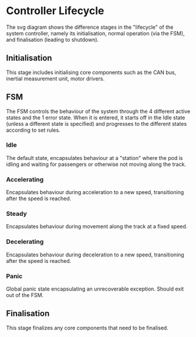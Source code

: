 # Controller Lifecycle
The svg diagram shows the difference stages in the "lifecycle" of the system 
controller, namely its initialisation, normal operation (via the FSM), and 
finalisation (leading to shutdown).

## Initialisation
This stage includes initialising core components such as the CAN bus, inertial 
measurement unit, motor drivers.

## FSM
The FSM controls the behaviour of the system through the 4 different active 
states and the 1 error state. When it is entered, it starts off in the Idle 
state (unless a different state is specified) and progresses to the different 
states according to set rules.

### Idle
The default state, encapsulates behaviour at a "station" where the pod is 
idling and waiting for passengers or otherwise not moving along the track.

### Accelerating
Encapsulates behaviour during acceleration to a new speed, transitioning after 
the speed is reached.

### Steady
Encapsulates behaviour during movement along the track at a fixed speed.

### Decelerating
Encapsulates behaviour during deceleration to a new speed, transitioning after 
the speed is reached.

### Panic
Global panic state encapsulating an unrecoverable exception. Should exit out of 
the FSM.

## Finalisation
This stage finalizes any core components that need to be finalised.
